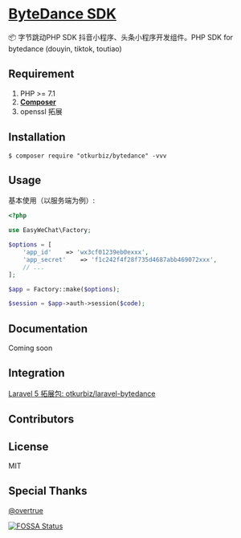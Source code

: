 <h1 align="left"><a href="#">ByteDance SDK</a></h1>

📦 字节跳动PHP SDK 抖音小程序、头条小程序开发组件。PHP SDK for bytedance (douyin, tiktok, toutiao)


## Requirement

1. PHP >= 7.1
2. **[Composer](https://getcomposer.org/)**
3. openssl 拓展


## Installation

```shell
$ composer require "otkurbiz/bytedance" -vvv
```

## Usage

基本使用（以服务端为例）:

```php
<?php

use EasyWeChat\Factory;

$options = [
    'app_id'    => 'wx3cf01239eb0exxx',
    'app_secret'    => 'f1c242f4f28f735d4687abb469072xxx',
    // ...
];

$app = Factory::make($options);

$session = $app->auth->session($code);
```


## Documentation

Coming soon

## Integration

[Laravel 5 拓展包: otkurbiz/laravel-bytedance](https://github.com/otkurbiz/laravel-bytedance)

## Contributors


## License

MIT

## Special Thanks
[@overtrue](https://github.com/overtrue)

[![FOSSA Status](https://app.fossa.io/api/projects/git%2Bgithub.com%2Fotkurbiz%2Fbytedance.svg?type=large)](https://app.fossa.io/projects/git%2Bgithub.com%2Fovertrue%2Fwechat?ref=badge_large)
